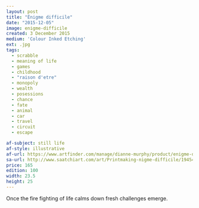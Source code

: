 ```yaml
---
layout: post
title: "Énigme difficile"
date: "2015-12-05"
image: enigme-difficile
created: 3 December 2015
medium: 'Colour Inked Etching'
ext: .jpg
tags:
  - scrabble
  - meaning of life
  - games
  - childhood
  - "raison d'etre"
  - monopoly
  - wealth
  - posessions
  - chance
  - fate
  - animal
  - car
  - travel
  - circuit
  - escape

af-subject: still life
af-style: illustrative
af-url: https://www.artfinder.com/manage/dianne-murphy/product/enigme-difficile/
sa-url: http://www.saatchiart.com/art/Printmaking-nigme-difficile/19454/2732060/view
price: 165
edition: 100
width: 23.5
height: 25
---
```


Once the fire fighting of life calms down fresh challenges emerge.
